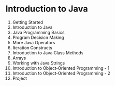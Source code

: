 # Introduction to Java

1) Getting Started
2)	Introduction to Java
3)	Java Programming Basics
4)	Program Decision Making
5)	More Java Operators
6)	Iteration Constructs
7)	Introduction to Java Class Methods
8)	Arrays
9)	Working with Java Strings
10)	Introduction to Object-Oriented Programming - 1
11)	Introduction to Object-Oriented Programming - 2
12)	Project
